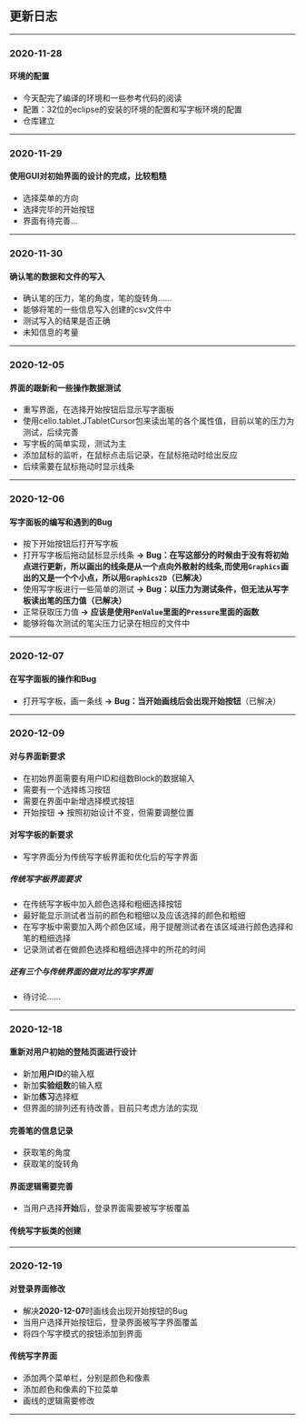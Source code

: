 ## 更新日志
---
### 2020-11-28
#### 环境的配置
* 今天配完了编译的环境和一些参考代码的阅读
* 配置：32位的eclipse的安装的环境的配置和写字板环境的配置
* 仓库建立
---
### 2020-11-29
#### 使用GUI对初始界面的设计的完成，比较粗糙
* 选择菜单的方向
* 选择完毕的开始按钮
* 界面有待完善...
---

### 2020-11-30
#### 确认笔的数据和文件的写入
* 确认笔的压力，笔的角度，笔的旋转角......
* 能够将笔的一些信息写入创建的csv文件中
* 测试写入的结果是否正确
* 未知信息的考量
---
### 2020-12-05
#### 界面的跟新和一些操作数据测试
* 重写界面，在选择开始按钮后显示写字面板
* 使用cello.tablet.JTabletCursor包来读出笔的各个属性值，目前以笔的压力为测试，后续完善
* 写字板的简单实现，测试为主
* 添加鼠标的监听，在鼠标点击后记录，在鼠标拖动时给出反应
* 后续需要在鼠标拖动时显示线条
---
### 2020-12-06
#### 写字面板的编写和遇到的Bug
* 按下开始按钮后打开写字板
* 打开写字板后拖动鼠标显示线条 **->** **Bug：在写这部分的时候由于没有将初始点进行更新，所以画出的线条是从一个点向外散射的线条,而使用`Graphics`画出的又是一个个小点，所以用`Graphics2D`（已解决）**
* 使用写字板进行一些简单的测试 **->** **Bug：以压力为测试条件，但无法从写字板读出笔的压力值（已解决）** 
* 正常获取压力值 **->** **应该是使用`PenValue`里面的`Pressure`里面的函数**
* 能够将每次测试的笔尖压力记录在相应的文件中
---
### 2020-12-07
#### 在写字面板的操作和Bug
* 打开写字板，画一条线 **->** **Bug：当开始画线后会出现开始按钮**（已解决）
---
### 2020-12-09
#### 对与界面新要求
* 在初始界面需要有用户ID和组数Block的数据输入
* 需要有一个选择练习按钮
* 需要在界面中新增选择模式按钮
* 开始按钮 **->** 按照初始设计不变，但需要调整位置
#### 对写字板的新要求
* 写字界面分为传统写字板界面和优化后的写字界面
##### 传统写字板界面要求
* 在传统写字板中加入颜色选择和粗细选择按钮
* 最好能显示测试者当前的颜色和粗细以及应该选择的颜色和粗细
* 在写字板中需要加入两个颜色区域，用于提醒测试者在该区域进行颜色选择和笔的粗细选择
* 记录测试者在做颜色选择和粗细选择中的所花的时间
##### 还有三个与传统界面的做对比的写字界面
* 待讨论......
---
### 2020-12-18
#### 重新对用户初始的登陆页面进行设计
* 新加**用户ID**的输入框
* 新加**实验组数**的输入框
* 新加**练习**选择框
* 但界面的排列还有待改善，目前只考虑方法的实现
#### 完善笔的信息记录
* 获取笔的角度
* 获取笔的旋转角
#### 界面逻辑需要完善
* 当用户选择**开始**后，登录界面需要被写字板覆盖
#### 传统写字板类的创建
---
### 2020-12-19
#### 对登录界面修改
* 解决**2020-12-07**时画线会出现开始按钮的Bug
* 当用户选择开始按钮后，登录界面被写字界面覆盖
* 将四个写字模式的按钮添加到界面
#### 传统写字界面
* 添加两个菜单栏，分别是颜色和像素
* 添加颜色和像素的下拉菜单
* 画线的逻辑需要修改
---